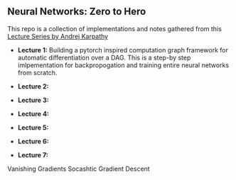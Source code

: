 ## Neural Networks: Zero to Hero
This repo is a collection of implementations and notes gathered from this [Lecture Series by Andrej Karpathy](https://www.youtube.com/playlist?list=PLAqhIrjkxbuWI23v9cThsA9GvCAUhRvKZ)

- **Lecture 1:** Building a pytorch inspired computation graph framework for automatic differentiation over a DAG.
This is a step-by step imlpementation for backpropogation and training entire neural networks from scratch.

- **Lecture 2:**

- **Lecture 3:**

- **Lecture 4:**

- **Lecture 5:**

- **Lecture 6:**

- **Lecture 7:**

Vanishing Gradients
Socashtic Gradient Descent